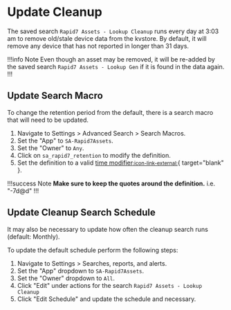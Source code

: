 # Update Cleanup

The saved search `Rapid7 Assets - Lookup Cleanup` runs every day at 3:03 am to remove old/stale device data from the kvstore. By default, it will remove any device that has not reported in longer than 31 days.

!!!info Note
Even though an asset may be removed, it will be re-added by the saved search `Rapid7 Assets - Lookup Gen` if it is found in the data again.
!!!

## Update Search Macro

To change the retention period from the default, there is a search macro that will need to be updated.

1. Navigate to Settings > Advanced Search > Search Macros.
2. Set the "App" to `SA-Rapid7Assets`.
3. Set the "Owner" to `Any`.
4. Click on `sa_rapid7_retention` to modify the definition.
5. Set the definition to a valid [time modifier<small>:icon-link-external:</small>](https://docs.splunk.com/Documentation/Splunk/latest/SearchReference/SearchTimeModifiers#How_to_specify_relative_time_modifiers){ target="blank" }.

!!!success Note
__Make sure to keep the quotes around the definition.__
i.e. "-7d\@d"
!!!

## Update Cleanup Search Schedule

It may also be necessary to update how often the cleanup search runs (default: Monthly).

To update the default schedule perform the following steps:

1. Navigate to Settings > Searches, reports, and alerts.
1. Set the "App" dropdown to `SA-Rapid7Assets`.
1. Set the "Owner" dropdown to `All`.
1. Click "Edit" under actions for the search `Rapid7 Assets - Lookup Cleanup`
1. Click "Edit Schedule" and update the schedule and necessary.
